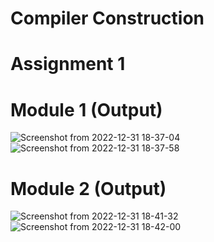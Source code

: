 # Compiler Construction
# Assignment 1

# Module 1 (Output)
![Screenshot from 2022-12-31 18-37-04](https://user-images.githubusercontent.com/91963525/210139227-7b1c8056-fe95-4b95-97ff-31fbd790bf5e.png)
![Screenshot from 2022-12-31 18-37-58](https://user-images.githubusercontent.com/91963525/210139239-727b9403-f94c-4b6b-b68b-448e9d473d6e.png)

# Module 2 (Output)
![Screenshot from 2022-12-31 18-41-32](https://user-images.githubusercontent.com/91963525/210139246-8993cc2c-b3a9-47d9-97d5-8cf88b89679a.png)
![Screenshot from 2022-12-31 18-42-00](https://user-images.githubusercontent.com/91963525/210139252-ff6c98f4-2351-4413-b0a8-9dee2700a731.png)

